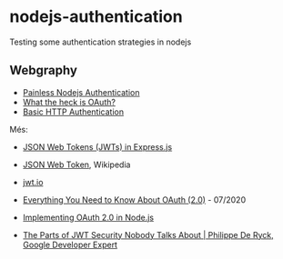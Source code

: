 # nodejs-authentication
Testing some authentication strategies in nodejs

## Webgraphy

- [Painless Nodejs Authentication](https://developer.okta.com/blog/2019/10/03/painless-node-authentication)
- [What the heck is OAuth?](https://developer.okta.com/blog/2017/06/21/what-the-heck-is-oauth)
- [Basic HTTP Authentication](https://developer.mozilla.org/en-US/docs/Web/HTTP/Authentication)

Més:

- [JSON Web Tokens (JWTs) in Express.js](https://www.digitalocean.com/community/tutorials/nodejs-jwt-expressjs)
- [JSON Web Token](https://en.wikipedia.org/wiki/JSON_Web_Token), Wikipedia
- [jwt.io](https://jwt.io/)

- [Everything You Need to Know About OAuth (2.0)](https://goteleport.com/blog/everything-you-need-to-know-about-oauth/) - 07/2020
- [Implementing OAuth 2.0 in Node.js](https://blog.logrocket.com/implementing-oauth-2-0-in-node-js/)

- [The Parts of JWT Security Nobody Talks About | Philippe De Ryck, Google Developer Expert](https://www.youtube.com/watch?v=DPrhem174Ws)
